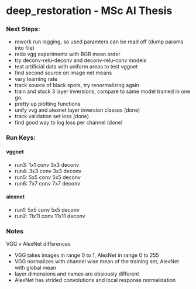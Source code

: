 # deep_restoration - MSc AI Thesis

### Next Steps:
- rework run logging, so used paramters can be read off (dump params into file)
- redo vgg experiments with BGR mean order
- try deconv-relu-deconv and deconv-relu-conv models
- test artificial data with uniform areas to test vggnet
- find second source on image net means
- vary learning rate
- track source of black spots, try renormalizing again
- train and stack 3 layer inversions, compare to same model trained in one go.
- pretty up plotting functions
- unify vvg and alexnet layer inversion classes (done)
- track validation set loss (done)
- find good way to log loss per channel (done)

### Run Keys:

#### vggnet
- run3: 1x1 conv 3x3 deconv
- run4: 3x3 conv 3x3 deconv
- run5: 5x5 conv 5x5 deconv
- run6: 7x7 conv 7x7 deconv

#### alexnet
- run1: 5x5 conv 5x5 deconv
- run2: 11x11 conv 11x11 deconv

### Notes

VGG v AlexNet differences
+ VGG takes images in range 0 to 1, AlexNet in range 0 to 255
+ VGG normalizes with channel wise mean of the training set, AlexNet with global mean
+ layer dimensions and names are obsiously different
+ AlexNet has strided convolutions and local response normalization
